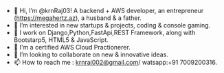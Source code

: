 - 👋 Hi, I’m @krnRaj03! A backend + AWS developer, an entrepreneur (https://megahertz.az), a husband & a father.
- 👀 I’m interested in new startups & projects, coding & console gaming.
- 🌱 I work on Django,Python,FastApi,REST Framework, along with Bootstarp5, HTML5 & JavaScript.
- 🌱 I'm a certified AWS Cloud Practionerer.
- 💞️ I’m looking to collaborate on new & innovative ideas.
- 📫 How to reach me : krnraj002@gmail.com/ watsapp:+91 7009200316.


<!---
krnRaj03/krnRaj03 is a ✨ special ✨ repository because its `README.md` (this file) appears on your GitHub profile.
You can click the Preview link to take a look at your changes.
--->
